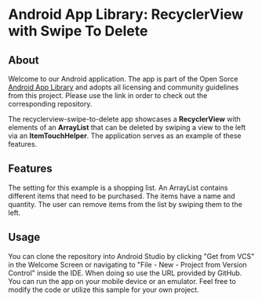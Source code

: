 # Android App Library: RecyclerView with Swipe To Delete

## About
Welcome to our Android application. The app is part of the Open Sorce [Android App Library](https://github.com/LukPle/android-app-library.git) 
and adopts all licensing and community guidelines from this project. Please use the link in order to check out the corresponding repository.

The recyclerview-swipe-to-delete app showcases a **RecyclerView** with elements of an **ArrayList** that can be deleted by swiping a view to the left via an **ItemTouchHelper**.
The application serves as an example of these features.

## Features
The setting for this example is a shopping list. An ArrayList contains different items that need to be purchased. The items have a name and quantity. 
The user can remove items from the list by swiping them to the left.

## Usage
You can clone the repository into Android Studio by clicking "Get from VCS" in the Welcome Screen or navigating to "File - New - Project from Version Control" inside 
the IDE. When doing so use the URL provided by GitHub. You can run the app on your mobile device or an emulator. Feel free to modify the code or utilize this sample 
for your own project.
